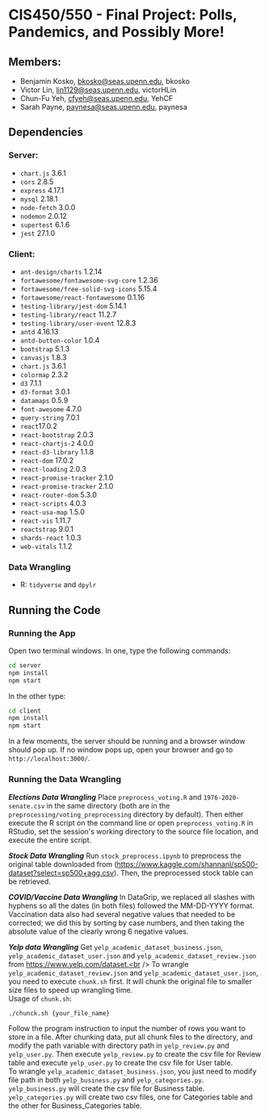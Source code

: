 
# CIS450/550 - Final Project: Polls, Pandemics, and Possibly More!
## Members: 
- Benjamin Kosko, bkosko@seas.upenn.edu, bkosko
- Victor Lin, lin1129@seas.upenn.edu, victorHLin
- Chun-Fu Yeh, cfyeh@seas.upenn.edu, YehCF
- Sarah Payne, paynesa@seas.upenn.edu, paynesa

## Dependencies 

### Server:
* `chart.js` 3.6.1
* `cors` 2.8.5
* `express` 4.17.1
* `mysql` 2.18.1
* `node-fetch` 3.0.0
* `nodemon` 2.0.12
* `supertest` 6.1.6
* `jest` 27.1.0

### Client: 
* `ant-design/charts` 1.2.14
* `fortawesome/fontawesome-svg-core` 1.2.36
* `fortawesome/free-solid-svg-icons` 5.15.4
* `fortawesome/react-fontawesome` 0.1.16
* `testing-library/jest-dom` 5.14.1
* `testing-library/react` 11.2.7
* `testing-library/user-event` 12.8.3
* `antd` 4.16.13
* `antd-button-color` 1.0.4
* `bootstrap` 5.1.3
* `canvasjs` 1.8.3
* `chart.js` 3.6.1
* `colormap` 2.3.2
* `d3` 7.1.1
* `d3-format` 3.0.1
* `datamaps` 0.5.9
* `font-awesome` 4.7.0
* `query-string` 7.0.1
* `react`17.0.2
* `react-bootstrap` 2.0.3
* `react-chartjs-2` 4.0.0
* `react-d3-library` 1.1.8
* `react-dom` 17.0.2
* `react-loading` 2.0.3
* `react-promise-tracker` 2.1.0
* `react-promise-tracker` 2.1.0
* `react-router-dom` 5.3.0
* `react-scripts` 4.0.3
* `react-usa-map` 1.5.0
* `react-vis` 1.11.7
* `reactstrap` 9.0.1
* `shards-react` 1.0.3
* `web-vitals` 1.1.2


### Data Wrangling
* R: `tidyverse` and `dpylr`


## Running the Code

### Running the App
Open two terminal windows. In one, type the following commands: 
```bash
cd server
npm install
npm start
```
In the other type: 
```bash
cd client
npm install
npm start
```
In a few moments, the server should be running and a browser window should pop up. If no window pops up, open your
browser and go to `http://localhost:3000/`. 


### Running the Data Wrangling

***Elections Data Wrangling*** Place `preprocess_voting.R` and `1976-2020-senate.csv` in the same directory (both are in the `preprocessing/voting_preprocessing`
directory by default). Then either execute the R script on the command line or open `preprocess_voting.R` in RStudio, set the session's working
directory to the source file location, and execute the entire script. 

***Stock Data Wrangling*** Run `stock_preprocess.ipynb` to preprocess the original table downloaded from (https://www.kaggle.com/shannanl/sp500-dataset?select=sp500+agg.csv). Then, the preprocessed stock table can be retrieved.

***COVID/Vaccine Data Wrangling***
In DataGrip, we replaced all slashes with hyphens so all the dates (in both files) followed the MM-DD-YYYY format. Vaccination data also had several negative values that needed to be corrected; we did this by sorting by case numbers, and then taking the absolute value of the clearly wrong 6 negative values. 

***Yelp data Wrangling***
Get `yelp_academic_dataset_business.json`, `yelp_academic_dataset_user.json` and `yelp_academic_dataset_review.json` from https://www.yelp.com/dataset.<br />
To wrangle `yelp_academic_dataset_review.json` and `yelp_academic_dataset_user.json`, you need to execute `chunk.sh` first. It will chunk the original file to smaller size files to speed up wrangling time. <br />
Usage of `chunk.sh`: <br />
```
./chunck.sh {your_file_name}
```
Follow the program instruction to input the number of rows you want to store in a file. After chunking data, put all chunk files to the directory, and modify the path variable with directory path in `yelp_review.py` and `yelp_user.py`. Then execute `yelp_review.py` to create the csv file for Review table and execute `yelp_user.py` to create the csv file for User table.<br />
To wrangle `yelp_academic_dataset_business.json`, you just need to modify file path in both `yelp_business.py` and `yelp_categories.py`. `yelp_business.py` will create the csv file for Business table. `yelp_categories.py` will create two csv files, one for Categories table and the other for Business_Categories table.

